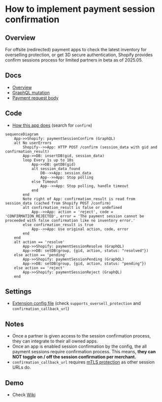# How to implement payment session confirmation


## Overview
For offsite (redirected) payment apps to check the latest inventory for overselling protection, or get 3D secure authentication, 
Shopify provides confirm sessions process for limited partners in beta as of 2025.05. 


## Docs
- [Overview](https://shopify.dev/docs/apps/build/payments/offsite/use-the-cli?framework=remix#explore-confirm-sessions-(closed-beta))
- [GraphQL mutation](https://shopify.dev/docs/api/payments-apps/unstable/mutations/paymentSessionConfirm)
- [Payment request body](https://shopify.dev/docs/apps/build/payments/request-reference#confirm-a-payment-3-d-secure-and-inventory-confirmation)


## Code
- [How this app does](../app.js) (search for `confirm`)


```mermaid
sequenceDiagram
    App->>Shopify: paymentSessionConfirm (GraphQL)
    alt No userErrors
        Shopify-->>App: HTTP POST /confirm (session_data with gid and confirmation_result)
        App->>DB: insertDB(gid, session_data)
        loop Every 1s up to 10s
            App->>DB: getDB(gid)
            alt session_data found
                DB-->>App: session_data
                App-->>App: Stop polling
            else Timeout
                App-->>App: Stop polling, handle timeout
            end
        end
        Note right of App: confirmation_result is read from session_data (cached from Shopify POST /confirm)
        alt confirmation_result is false or undefined
            App-->>App: action = 'reject', code = 'CONFIRMATION_REJECTED', error = 'The payment session cannot be proceeded with false confirmation like no inventory error.'
        else confirmation_result is true
            App-->>App: Use original action, code, error
        end
    end
    alt action == 'resolve'
        App->>Shopify: paymentSessionResolve (GraphQL)
        App->>DB: setDB(group, {gid, action, status: "resolved"})
    else action == 'pending'
        App->>Shopify: paymentSessionPending (GraphQL)
        App->>DB: setDB(group, {gid, action, status: "pending"})
    else action == 'reject'
        App->>Shopify: paymentSessionReject (GraphQL)
    end
```


## Settings
- [Extension config file](../extensions/my-test-pay-ext/shopify.extension.toml) (check `supports_oversell_protection` and `confirmation_callback_url`)


## Notes
- Once a partner is given access to the session confirmation process, they can integrate to their all owned apps.
- Once an app is enabled session confirmation by the config, the all payment sessions require confirmation process. This means, **they can NOT toggle on / off the session confirmation per merchant.**
- `confirmation_callback_url` requires [mTLS protection](https://shopify.dev/docs/apps/build/payments/considerations#mtls-configuration) as other session URLs do.


## Demo
- Check [Wiki](../../../wiki#overselling-protection)